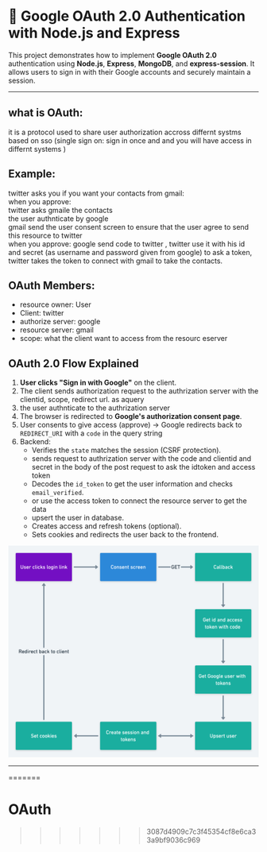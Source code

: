 
# 🔐 Google OAuth 2.0 Authentication with Node.js and Express

This project demonstrates how to implement **Google OAuth 2.0** authentication using **Node.js**, **Express**, **MongoDB**, and **express-session**. It allows users to sign in with their Google accounts and securely maintain a session.

---
## what is OAuth: 
it is a protocol used to share user authorization accross differnt systms based on sso (single sign on: sign in once and and you will have access in differnt systems )

## Example: 
twitter asks you if you want your contacts from gmail:                                               
when you approve:                                           
twitter asks gmaile the contacts                                       
the user authnticate by google                                          
gmail send the user consent screen to ensure that the user agree to send this resource to twitter                         
when you approve: google send code to twitter , twitter use it with his id and secret (as username and password given from google) to ask a token, twitter takes the token to connect with gmail to take the contacts.

## OAuth Members: 
- resource owner: User
- Client: twitter
- authorize server: google
- resource server: gmail
- scope: what the client want to access from the resourc eserver
  

##  OAuth 2.0 Flow Explained

1. **User clicks "Sign in with Google"** on the client.
2. The client sends authorization request to the authrization server with the clientid, scope, redirect url. as aquery
3. the user authnticate to the authrization server
4. The browser is redirected to **Google's authorization consent  page**.
5. User consents to give access (approve) → Google redirects back to `REDIRECT_URI` with a `code` in the query string  
6. Backend:
   - Verifies the `state` matches the session (CSRF protection).
   - sends request to authrization server with the code and clientid and secret in the body of the post request to ask the idtoken and access token
   - Decodes the `id_token` to get the user information and checks `email_verified`.
   - or use the access token to connect the resource server to get the data 
   - upsert the user in database.
   - Creates access and refresh tokens (optional).
   - Sets cookies and redirects the user back to the frontend.


<img src="./google-oauth.png" alt="DBMS Structure" width="600">

---


=======
# OAuth
>>>>>>> 3087d4909c7c3f45354cf8e6ca33a9bf9036c969
